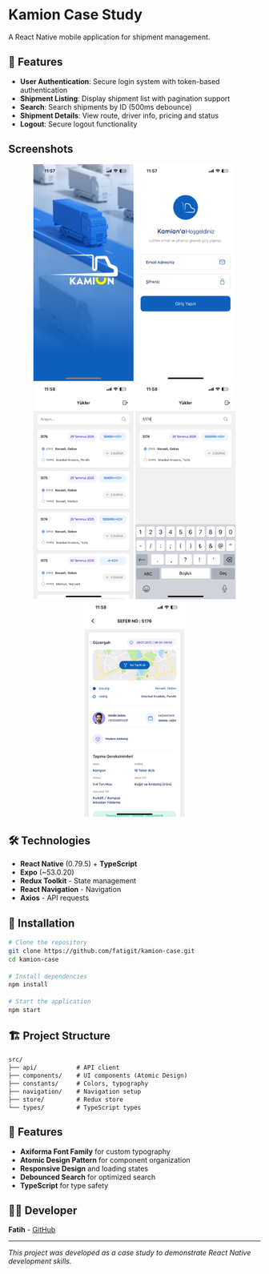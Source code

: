 # Kamion Case Study

A React Native mobile application for shipment management.

## 🚀 Features

- **User Authentication**: Secure login system with token-based authentication
- **Shipment Listing**: Display shipment list with pagination support
- **Search**: Search shipments by ID (500ms debounce)
- **Shipment Details**: View route, driver info, pricing and status
- **Logout**: Secure logout functionality

## Screenshots

<div align="center">
  <img src="./assets/images/screenshots/1.png" width="200" alt="Splash Screen"/>
  <img src="./assets/images/screenshots/2.png" width="200" alt="Login Screen"/>
  <img src="./assets/images/screenshots/3.png" width="200" alt="Load List"/>
  <img src="./assets/images/screenshots/4.png" width="200" alt="Search Function"/>
  <img src="./assets/images/screenshots/5.png" width="200" alt="Load Detail"/>
</div>

## 🛠️ Technologies

- **React Native** (0.79.5) + **TypeScript**
- **Expo** (~53.0.20)
- **Redux Toolkit** - State management
- **React Navigation** - Navigation
- **Axios** - API requests

## 📱 Installation

```bash
# Clone the repository
git clone https://github.com/fatigit/kamion-case.git
cd kamion-case

# Install dependencies
npm install

# Start the application
npm start
```

## 🏗️ Project Structure

```
src/
├── api/           # API client
├── components/    # UI components (Atomic Design)
├── constants/     # Colors, typography
├── navigation/    # Navigation setup
├── store/         # Redux store
└── types/         # TypeScript types
```

## 🎨 Features

- **Axiforma Font Family** for custom typography
- **Atomic Design Pattern** for component organization
- **Responsive Design** and loading states
- **Debounced Search** for optimized search
- **TypeScript** for type safety

## 👨‍💻 Developer

**Fatih** - [GitHub](https://github.com/fatigit)

---

_This project was developed as a case study to demonstrate React Native development skills._
